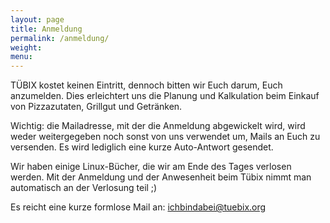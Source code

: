```yaml
---
layout: page
title: Anmeldung
permalink: /anmeldung/
weight: 
menu:
---
```


TÜBIX kostet keinen Eintritt, dennoch bitten wir Euch darum, Euch anzumelden.
Dies erleichtert uns die Planung und Kalkulation beim Einkauf von Pizzazutaten, Grillgut und Getränken.

Wichtig: die Mailadresse, mit der die Anmeldung abgewickelt wird, wird weder weitergegeben noch sonst von uns verwendet um, Mails an Euch zu versenden.
Es wird lediglich eine kurze Auto-Antwort gesendet.

Wir haben einige Linux-Bücher, die wir am Ende des Tages verlosen werden.
Mit der Anmeldung und der Anwesenheit beim Tübix nimmt man automatisch an der Verlosung teil ;)

Es reicht eine kurze formlose Mail an:
<a href="mailto:ichbindabei@tuebix.org?subject=Anmmeldung%20Tuebix">ichbindabei@tuebix.org</a>
